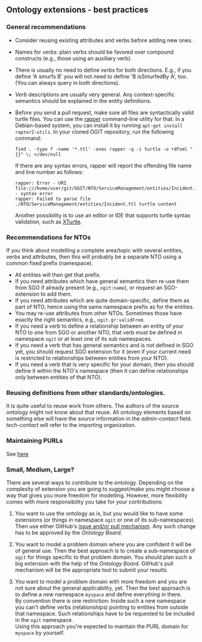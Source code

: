 ## Ontology extensions - best practices

### General recommendations

* Consider reusing existing attributes and verbs before adding new ones.
* Names for _verbs_: plain verbs should be favored over compound constructs (e.g., those using an auxiliary verb).
* There is usually no need to define _verbs_ for both directions. E.g., if you define 'A smurfs B' you will not need to
  define 'B isSmurfedBy A', too. (You can always query in both directions).
* _Verb_ descriptions are usually very general. Any context-specific semantics should be explained in the entity
  definitions.
* Before you send a pull request, make sure all files are syntactically valid turtle files. You can use the
  [rapper](http://librdf.org/raptor/rapper.html) command-line utility for that. In a Debian-based system, you can install
  it by running `apt-get install raptor2-utils`. In your cloned OGIT repository, run the following command:

  `find . -type f -name '*.ttl' -exec rapper -q -i turtle -o rdfxml "{}" \; >/dev/null`

  If there are any syntax errors, rapper will report the offending file name and line number as follows:

  ```
  rapper: Error - URI file:///home/user/git/OGIT/NTO/ServiceManagement/entities/Incident.ttl:17 - syntax error
  rapper: Failed to parse file ./NTO/ServiceManagement/entities/Incident.ttl turtle content
  ```

  Another possibility is to use an editor or IDE that supports turtle syntax validation, such as [XTurtle](http://aksw.org/Projects/Xturtle.html).


### Recommendations for NTOs
If you think about modelling a complete area/topic with several entities, verbs and attributes, then this will
probably be a separate NTO using a common fixed prefix (namespace).
* All entities will then get that prefix.
* If you need attributes which have general semantics then re-use them from SGO if already present (e.g., `ogit:name`), or
  request an SGO-extension to add them.
* If you need attributes which are quite domain-specific, define them as part of NTO, hence using the same namespace
  prefix as for the entities.
* You may re-use attributes from other NTOs. Sometimes those have exactly the right semantics, e.g.,
  `ogit.gr:validFrom`.
* If you need a verb to define a relationship between an entity of your NTO to one from SGO or another NTO, that verb
  must be defined in namespace `ogit` or at least one of its sub namespaces.
* If you need a verb that has general semantics and is not defined in SGO yet, you should request SGO extension for it
  (even if your current need is restricted to relationships between entities from your NTO).
* If you need a verb that is very specific for your domain, then you should define it within the NTO's namespace (then it
  can define relationships only between entities of that NTO).

### Reusing definitions from other standards/ontologies.

It is quite useful to reuse work from others. The authors of the source ontology might not know about that reuse. All
ontology elements based on something else will have the _source_ information in the *admin-contact* field.
*tech-contact* will refer to the importing organization.

### Maintaining PURLs

See [here](../../blob/master/NTO/PURL_ID_Registration.md)

### Small, Medium, Large?

There are several ways to contribute to the ontology. Depending on the complexity of extension you are going to
suggest/make you might choose a way that gives you more freedom for modelling. However, more flexibility comes with more
responsibility you take for your contributions:

1. You want to use the ontology as is, but you would like to have some extensions (or things in namespace `ogit` or one
of its sub-namespaces). Then use either GitHub's [issue and/or pull mechanism](../../blob/master/CONTRIBUTING.md). Any
such change has to be approved by the _Ontology Board_.

2. You want to model a problem domain where you are confident it will be of general use. Then the best approach is to
create a sub-namespace of `ogit` for things specific to that problem domain. You should plan such a big extension with
the help of the _Ontology Board_. GitHub's pull mechanism will be the appropriate tool to submit your results.

3. You want to model a problem domain with more freedom and you are not sure about the general applicability, yet. Then
the best approach is to define a new namespace `myspace` and define everything in there. <br/> By convention there is one
restriction: Inside such a new namespace you can't define verbs (relationships) pointing to entities from outside that
namespace. Such relationships have to be requested to be included in the `ogit` namespace.<br/> Using this approach you're
expected to maintain the PURL domain for `myspace` by yourself.


